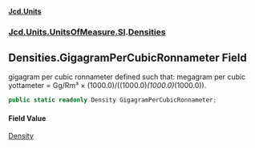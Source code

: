 #### [Jcd.Units](index 'index')
### [Jcd.Units.UnitsOfMeasure.SI](Jcd.Units.UnitsOfMeasure.SI 'Jcd.Units.UnitsOfMeasure.SI').[Densities](Densities 'Jcd.Units.UnitsOfMeasure.SI.Densities')

## Densities.GigagramPerCubicRonnameter Field

gigagram per cubic ronnameter defined such that: megagram per cubic yottameter = Gg/Rm³ ×
(1000.0)/((1000.0)*(1000.0)*(1000.0)).

```csharp
public static readonly Density GigagramPerCubicRonnameter;
```

#### Field Value
[Density](Density 'Jcd.Units.UnitTypes.Density')